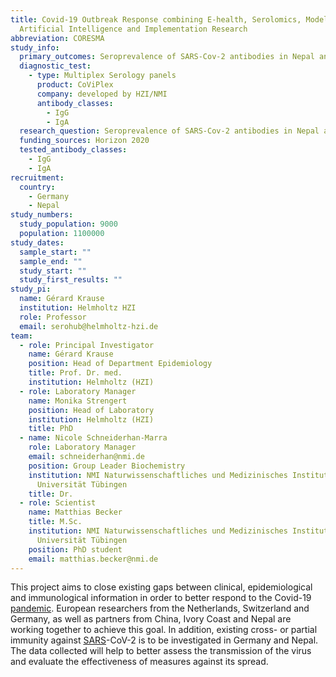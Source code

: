```yaml
---
title: Covid-19 Outbreak Response combining E-health, Serolomics, Modelling,
  Artificial Intelligence and Implementation Research
abbreviation: CORESMA
study_info:
  primary_outcomes: Seroprevalence of SARS-Cov-2 antibodies in Nepal and Germany
  diagnostic_test:
    - type: Multiplex Serology panels
      product: CoViPlex
      company: developed by HZI/NMI
      antibody_classes:
        - IgG
        - IgA
  research_question: Seroprevalence of SARS-Cov-2 antibodies in Nepal and Germany
  funding_sources: Horizon 2020
  tested_antibody_classes:
    - IgG
    - IgA
recruitment:
  country:
    - Germany
    - Nepal
study_numbers:
  study_population: 9000
  population: 1100000
study_dates:
  sample_start: ""
  sample_end: ""
  study_start: ""
  study_first_results: ""
study_pi:
  name: Gérard Krause
  institution: Helmholtz HZI
  role: Professor
  email: serohub@helmholtz-hzi.de
team:
  - role: Principal Investigator
    name: Gérard Krause
    position: Head of Department Epidemiology
    title: Prof. Dr. med.
    institution: Helmholtz (HZI)
  - role: Laboratory Manager
    name: Monika Strengert
    position: Head of Laboratory
    institution: Helmholtz (HZI)
    title: PhD
  - name: Nicole Schneiderhan-Marra
    role: Laboratory Manager
    email: schneiderhan@nmi.de
    position: Group Leader Biochemistry
    institution: NMI Naturwissenschaftliches und Medizinisches Institut an der
      Universität Tübingen
    title: Dr.
  - role: Scientist
    name: Matthias Becker
    title: M.Sc.
    institution: NMI Naturwissenschaftliches und Medizinisches Institut an der
      Universität Tübingen
    position: PhD student
    email: matthias.becker@nmi.de
---
```

This project aims to close existing gaps between clinical, epidemiological and immunological information in order to better respond to the Covid-19 [pandemic](https://www.helmholtz-hzi.de/en/info-centre/glossary/entry/pandemic/). European researchers from the Netherlands, Switzerland and Germany, as well as partners from China, Ivory Coast and Nepal are working together to achieve this goal. In addition, existing cross- or partial immunity against [SARS](https://www.helmholtz-hzi.de/en/info-centre/glossary/entry/sars/)-CoV-2 is to be investigated in Germany and Nepal. The data collected will help to better assess the transmission of the virus and evaluate the effectiveness of measures against its spread.